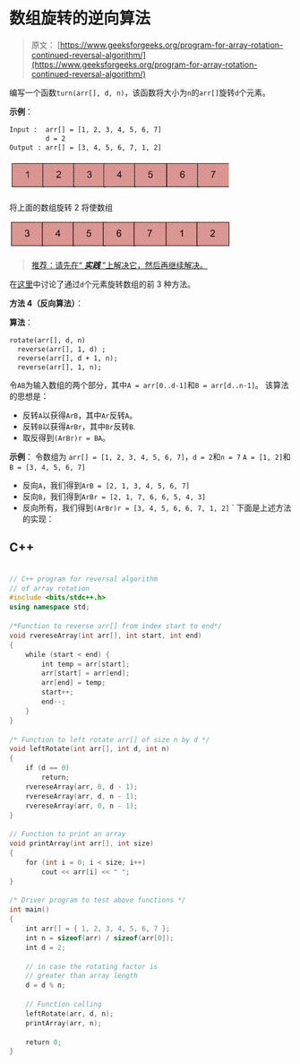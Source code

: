 # 数组旋转的逆向算法

> 原文： [https://www.geeksforgeeks.org/program-for-array-rotation-continued-reversal-algorithm/](https://www.geeksforgeeks.org/program-for-array-rotation-continued-reversal-algorithm/)

编写一个函数`turn(arr[], d, n)`，该函数将大小为`n`的`arr[]`旋转`d`个元素。

**示例**：

```
Input :  arr[] = [1, 2, 3, 4, 5, 6, 7]
         d = 2
Output : arr[] = [3, 4, 5, 6, 7, 1, 2] 

```

![Array](img/ba17844d7fa31a1b00169a41fc3bc3d3.png "Array")

将上面的数组旋转 2 将使数组

![ArrayRotation1](img/a0ca29059e52fd48e525698f91766984.png "ArrayRotation1")

> [推荐：请先在“ ***实践*** ”上解决它，然后再继续解决。](https://practice.geeksforgeeks.org/problems/reversal-algorithm/0)

在[这里](https://www.geeksforgeeks.org/array-rotation/)中讨论了通过`d`个元素旋转数组的前 3 种方法。

**方法 4（反向算法）**：

**算法**：

```
rotate(arr[], d, n)
  reverse(arr[], 1, d) ;
  reverse(arr[], d + 1, n);
  reverse(arr[], 1, n);

```

令`AB`为输入数组的两个部分，其中`A = arr[0..d-1]`和`B = arr[d..n-1]`。 该算法的思想是：

*   反转`A`以获得`ArB`，其中`Ar`反转`A`。
*   反转`B`以获得`ArBr`，其中`Br`反转`B`.
*   取反得到`(ArBr)r = BA`。

**示例**：
令数组为 `arr[] = [1, 2, 3, 4, 5, 6, 7]`，`d = 2`和`n = 7`
`A = [1, 2]`和`B = [3, 4, 5, 6, 7]`

*   反向`A`，我们得到`ArB = [2, 1, 3, 4, 5, 6, 7]`
*   反向`B`，我们得到`ArBr = [2, 1, 7, 6, 6, 5, 4, 3]`
*   反向所有，我们得到`(ArBr)r = [3, 4, 5, 6, 6, 7, 1, 2]`
`
下面是上述方法的实现：

## C++ 

```cpp

// C++ program for reversal algorithm 
// of array rotation 
#include <bits/stdc++.h> 
using namespace std; 

/*Function to reverse arr[] from index start to end*/
void rvereseArray(int arr[], int start, int end) 
{ 
    while (start < end) { 
        int temp = arr[start]; 
        arr[start] = arr[end]; 
        arr[end] = temp; 
        start++; 
        end--; 
    } 
} 

/* Function to left rotate arr[] of size n by d */
void leftRotate(int arr[], int d, int n) 
{ 
    if (d == 0) 
        return; 
    rvereseArray(arr, 0, d - 1); 
    rvereseArray(arr, d, n - 1); 
    rvereseArray(arr, 0, n - 1); 
} 

// Function to print an array 
void printArray(int arr[], int size) 
{ 
    for (int i = 0; i < size; i++) 
        cout << arr[i] << " "; 
} 

/* Driver program to test above functions */
int main() 
{ 
    int arr[] = { 1, 2, 3, 4, 5, 6, 7 }; 
    int n = sizeof(arr) / sizeof(arr[0]); 
    int d = 2; 

    // in case the rotating factor is 
    // greater than array length 
    d = d % n; 

    // Function calling 
    leftRotate(arr, d, n); 
    printArray(arr, n); 

    return 0; 
} 

```